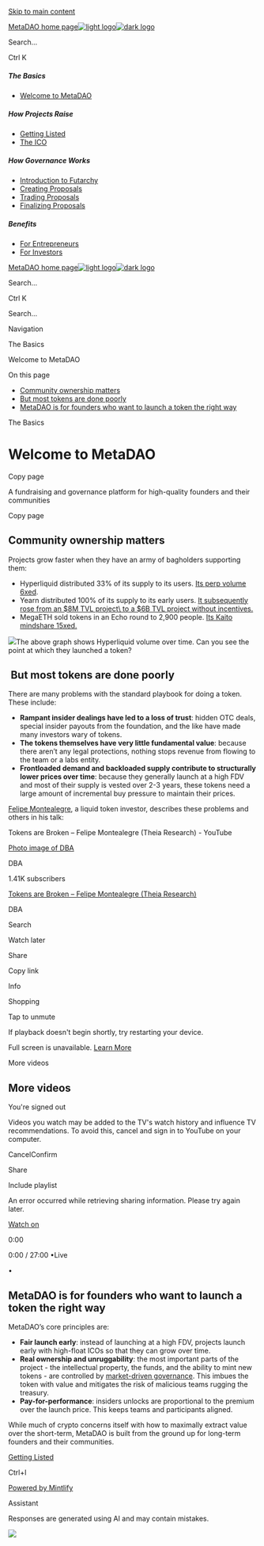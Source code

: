 [Skip to main content](https://docs.metadao.fi/#content-area)

[MetaDAO home page![light logo](https://mintcdn.com/metadaollc/prgKP2kImec_ApFO/images/logo.png?fit=max&auto=format&n=prgKP2kImec_ApFO&q=85&s=3f79db22291cbd36d70cb20c5de7df69)![dark logo](https://mintcdn.com/metadaollc/prgKP2kImec_ApFO/images/logo.png?fit=max&auto=format&n=prgKP2kImec_ApFO&q=85&s=3f79db22291cbd36d70cb20c5de7df69)](https://docs.metadao.fi/)

Search...

Ctrl K

##### The Basics

- [Welcome to MetaDAO](https://docs.metadao.fi/)

##### How Projects Raise

- [Getting Listed](https://docs.metadao.fi/how-launches-work/create)
- [The ICO](https://docs.metadao.fi/how-launches-work/sale)

##### How Governance Works

- [Introduction to Futarchy](https://docs.metadao.fi/governance/overview)
- [Creating Proposals](https://docs.metadao.fi/governance/proposals)
- [Trading Proposals](https://docs.metadao.fi/governance/markets)
- [Finalizing Proposals](https://docs.metadao.fi/governance/twaps)

##### Benefits

- [For Entrepreneurs](https://docs.metadao.fi/benefits/founders)
- [For Investors](https://docs.metadao.fi/benefits/investors)

[MetaDAO home page![light logo](https://mintcdn.com/metadaollc/prgKP2kImec_ApFO/images/logo.png?fit=max&auto=format&n=prgKP2kImec_ApFO&q=85&s=3f79db22291cbd36d70cb20c5de7df69)![dark logo](https://mintcdn.com/metadaollc/prgKP2kImec_ApFO/images/logo.png?fit=max&auto=format&n=prgKP2kImec_ApFO&q=85&s=3f79db22291cbd36d70cb20c5de7df69)](https://docs.metadao.fi/)

Search...

Ctrl K

Search...

Navigation

The Basics

Welcome to MetaDAO

On this page

- [Community ownership matters](https://docs.metadao.fi/#community-ownership-matters)
- [But most tokens are done poorly](https://docs.metadao.fi/#but-most-tokens-are-done-poorly)
- [MetaDAO is for founders who want to launch a token the right way](https://docs.metadao.fi/#metadao-is-for-founders-who-want-to-launch-a-token-the-right-way)

The Basics

# Welcome to MetaDAO

Copy page

A fundraising and governance platform for high-quality founders and their communities

Copy page

## [​](https://docs.metadao.fi/\#community-ownership-matters)  Community ownership matters

Projects grow faster when they have an army of bagholders supporting them:

- Hyperliquid distributed 33% of its supply to its users. [Its perp volume 6xed](https://defillama.com/protocol/perps/hyperliquid).
- Yearn distributed 100% of its supply to its early users. [It subsequently rose from an $8M TVL project\\
to a $6B TVL project without incentives.](https://defillama.com/protocol/yearn)
- MegaETH sold tokens in an Echo round to 2,900 people. [Its Kaito mindshare 15xed.](https://x.com/sandraaleow/status/1889658182458597445)

![](https://mintcdn.com/metadaollc/prgKP2kImec_ApFO/images/hyperliquid-volume.jpg?fit=max&auto=format&n=prgKP2kImec_ApFO&q=85&s=2fa1b1aa38aa824e6c5432e1974a3d24)The above graph shows Hyperliquid volume over time. Can you see the point at which they launched a token?

## [​](https://docs.metadao.fi/\#but-most-tokens-are-done-poorly)  But most tokens are done poorly

There are many problems with the standard playbook for doing a token. These include:

- **Rampant insider dealings have led to a loss of trust**: hidden OTC deals, special insider payouts from the foundation, and the like have made many investors wary of tokens.
- **The tokens themselves have very little fundamental value**: because there aren’t any legal protections, nothing stops revenue from flowing to the team or a labs entity.
- **Frontloaded demand and backloaded supply contribute to structurally lower prices over time**: because they generally launch at a high FDV and most of their
supply is vested over 2-3 years, these tokens need a large amount of incremental buy pressure to maintain their prices.

[Felipe Montealegre](https://twitter.com/TheiaResearch), a liquid token investor, describes these problems and others in his talk:

Tokens are Broken – Felipe Montealegre (Theia Research) - YouTube

[Photo image of DBA](https://www.youtube.com/channel/UCP8ku8LDPMDWdM6R8_dM7Ug?embeds_referring_euri=https%3A%2F%2Fdocs.metadao.fi%2F)

DBA

1.41K subscribers

[Tokens are Broken – Felipe Montealegre (Theia Research)](https://www.youtube.com/watch?v=99XsVSN_doQ)

DBA

Search

Watch later

Share

Copy link

Info

Shopping

Tap to unmute

If playback doesn't begin shortly, try restarting your device.

Full screen is unavailable. [Learn More](https://support.google.com/youtube/answer/6276924)

More videos

## More videos

You're signed out

Videos you watch may be added to the TV's watch history and influence TV recommendations. To avoid this, cancel and sign in to YouTube on your computer.

CancelConfirm

Share

Include playlist

An error occurred while retrieving sharing information. Please try again later.

[Watch on](https://www.youtube.com/watch?v=99XsVSN_doQ&embeds_referring_euri=https%3A%2F%2Fdocs.metadao.fi%2F)

0:00

0:00 / 27:00
•Live

•

## [​](https://docs.metadao.fi/\#metadao-is-for-founders-who-want-to-launch-a-token-the-right-way)  MetaDAO is for founders who want to launch a token the right way

MetaDAO’s core principles are:

- **Fair launch early**: instead of launching at a high FDV, projects launch early with high-float ICOs so that they can grow over time.
- **Real ownership and unruggability**: the most important parts of the project -
the intellectual property, the funds, and the ability to mint new tokens - are controlled by [market-driven governance](https://docs.metadao.fi/governance/overview).
This imbues the token with value and mitigates the risk of malicious teams rugging the treasury.
- **Pay-for-performance**: insiders unlocks are proportional to the premium over the launch price. This keeps teams and participants aligned.

While much of crypto concerns itself with how to maximally extract value over the short-term, MetaDAO is built from the
ground up for long-term founders and their communities.

[Getting Listed](https://docs.metadao.fi/how-launches-work/create)

Ctrl+I

[Powered by Mintlify](https://mintlify.com/?utm_campaign=poweredBy&utm_medium=referral&utm_source=metadaollc)

Assistant

Responses are generated using AI and may contain mistakes.

![](https://mintcdn.com/metadaollc/prgKP2kImec_ApFO/images/hyperliquid-volume.jpg?w=840&fit=max&auto=format&n=prgKP2kImec_ApFO&q=85&s=b57eac00e54981d00ebeb1b1d29e1f19)